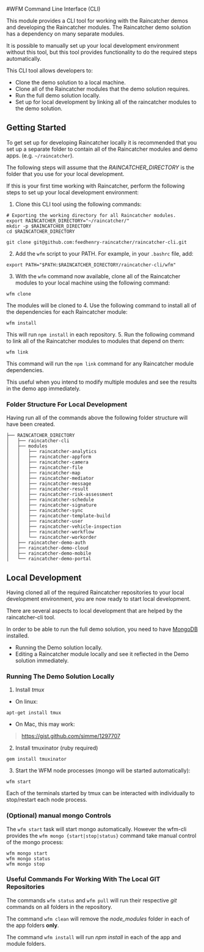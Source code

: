 #WFM Command Line Interface (CLI)

This module provides a CLI tool for working with the Raincatcher demos and developing the Raincatcher modules. The Raincatcher demo solution has a dependency on many separate modules. 

It is possible to manually set up your local development environment without this tool, but this tool provides functionality to do the required steps automatically.

This CLI tool allows developers to:

- Clone the demo solution to a local machine.
- Clone all of the Raincatcher modules that the demo solution requires.
- Run the full demo solution locally.
- Set up for local development by linking all of the raincatcher modules to the demo solution.

## Getting Started

To get set up for developing Raincatcher locally it is recommended that you set up a separate folder to contain all of the Raincatcher modules and demo apps. (e.g. `~/raincatcher`).


The following steps will assume that the *RAINCATCHER_DIRECTORY* is the folder that you use for your local development.

If this is your first time working with Raincatcher, perform the following steps to set up your local development environment:

1. Clone this CLI tool using the following commands:
```
# Exporting the working directory for all Raincatcher modules.
export RAINCATCHER_DIRECTORY="~/raincatcher/"
mkdir -p $RAINCATCHER_DIRECTORY
cd $RAINCATCHER_DIRECTORY

git clone git@github.com:feedhenry-raincatcher/raincatcher-cli.git
```
2. Add the `wfm` script to your PATH. For example, in your `.bashrc` file, add:
```
export PATH="$PATH:$RAINCATCHER_DIRECTORY/raincatcher-cli/wfm"
```
3. With the `wfm` command now available, clone all of the Raincatcher modules to your local machine using the following command:
```
wfm clone
```
The modules will be cloned to 
4. Use the following command to install all of the dependencies for each Raincatcher module:
```
wfm install
```
This will run `npm install` in each repository.
5. Run the following command to link all of the Raincatcher modules to modules that depend on them:
```
wfm link
```
This command will run the `npm link` command for any Raincatcher module dependencies.

This useful when you intend to modify multiple modules and see the results in the demo app immediately.

### Folder Structure For Local Development

Having run all of the commands above the following folder structure will have been created.

```
├── RAINCATCHER_DIRECTORY
│   ├── raincatcher-cli
│   ├── modules
│   │   ├── raincatcher-analytics
│   │   ├── raincatcher-appform
│   │   ├── raincatcher-camera
│   │   ├── raincatcher-file
│   │   ├── raincatcher-map
│   │   ├── raincatcher-mediator
│   │   ├── raincatcher-message
│   │   ├── raincatcher-result
│   │   ├── raincatcher-risk-assessment
│   │   ├── raincatcher-schedule
│   │   ├── raincatcher-signature
│   │   ├── raincatcher-sync
│   │   ├── raincatcher-template-build
│   │   ├── raincatcher-user
│   │   ├── raincatcher-vehicle-inspection
│   │   ├── raincatcher-workflow
│   │   └── raincatcher-workorder
│   ├── raincatcher-demo-auth
│   ├── raincatcher-demo-cloud
│   ├── raincatcher-demo-mobile
│   └── raincatcher-demo-portal
```

## Local Development

Having cloned all of the required Raincatcher repositories to your local development environment, you are now ready to start local development.

There are several aspects to local development that are helped by the raincatcher-cli tool.

In order to be able to run the full demo solution, you need to have [MongoDB](https://docs.mongodb.com/manual/installation/) installed.

- Running the Demo solution locally.
- Editing a Raincatcher module locally and see it reflected in the Demo solution immediately.

### Running The Demo Solution Locally
1. Install *tmux*
  * On linux:
```
apt-get install tmux
```
  * On Mac, this may work:
> https://gist.github.com/simme/1297707

2. Install tmuxinator (ruby required)
```
gem install tmuxinator
```
3. Start the WFM node processes (mongo will be started automatically):
```
wfm start
```

Each of the terminals started by tmux can be interacted with individually to stop/restart each node process.

### (Optional) manual mongo Controls
The `wfm start` task will start mongo automatically.  However the wfm-cli provides the `wfm mongo {start|stop|status}` command take manual control of the mongo process:
```
wfm mongo start
wfm mongo status
wfm mongo stop
```

### Useful Commands For Working With The Local GIT Repositories
The commands `wfm status` and `wfm pull` will run their respective _git_ commands on all folders in the repository.

The command `wfm clean` will remove the *node_modules* folder in each of the app folders **only**.

The command `wfm install` will run *npm install* in each of the app and module folders.



